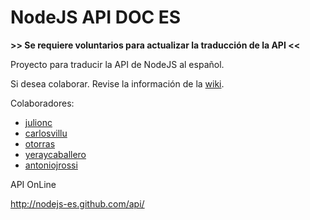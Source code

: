 # NodeJS API DOC ES

**>> Se requiere voluntarios para actualizar la traducción de la API <<**

Proyecto para traducir la API de NodeJS al español.

Si desea colaborar. Revise la información de la [wiki](https://github.com/nodejs-es/api/wiki).

Colaboradores:

* [julionc](https://github.com/julionc)
* [carlosvillu](https://github.com/carlosvillu)
* [otorras](https://github.com/otorras)
* [yeraycaballero](https://github.com/yeraycaballero)
* [antoniojrossi](https://github.com/antoniojrossi)

API OnLine

http://nodejs-es.github.com/api/
